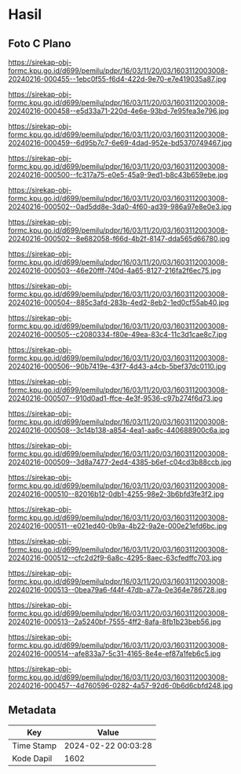 # Hasil

## Foto C Plano

https://sirekap-obj-formc.kpu.go.id/d699/pemilu/pdpr/16/03/11/20/03/1603112003008-20240216-000455--1ebc0f55-f6d4-422d-9e70-e7e419035a87.jpg

https://sirekap-obj-formc.kpu.go.id/d699/pemilu/pdpr/16/03/11/20/03/1603112003008-20240216-000458--e5d33a71-220d-4e6e-93bd-7e95fea3e796.jpg

https://sirekap-obj-formc.kpu.go.id/d699/pemilu/pdpr/16/03/11/20/03/1603112003008-20240216-000459--6d95b7c7-6e69-4dad-952e-bd5370749467.jpg

https://sirekap-obj-formc.kpu.go.id/d699/pemilu/pdpr/16/03/11/20/03/1603112003008-20240216-000500--fc317a75-e0e5-45a9-9ed1-b8c43b659ebe.jpg

https://sirekap-obj-formc.kpu.go.id/d699/pemilu/pdpr/16/03/11/20/03/1603112003008-20240216-000502--0ad5dd8e-3da0-4f60-ad39-986a97e8e0e3.jpg

https://sirekap-obj-formc.kpu.go.id/d699/pemilu/pdpr/16/03/11/20/03/1603112003008-20240216-000502--8e682058-f66d-4b2f-8147-dda565d66780.jpg

https://sirekap-obj-formc.kpu.go.id/d699/pemilu/pdpr/16/03/11/20/03/1603112003008-20240216-000503--46e20fff-740d-4a65-8127-216fa2f6ec75.jpg

https://sirekap-obj-formc.kpu.go.id/d699/pemilu/pdpr/16/03/11/20/03/1603112003008-20240216-000504--885c3afd-283b-4ed2-8eb2-1ed0cf55ab40.jpg

https://sirekap-obj-formc.kpu.go.id/d699/pemilu/pdpr/16/03/11/20/03/1603112003008-20240216-000505--c2080334-f80e-49ea-83c4-11c3d1cae8c7.jpg

https://sirekap-obj-formc.kpu.go.id/d699/pemilu/pdpr/16/03/11/20/03/1603112003008-20240216-000506--90b7419e-43f7-4d43-a4cb-5bef37dc0110.jpg

https://sirekap-obj-formc.kpu.go.id/d699/pemilu/pdpr/16/03/11/20/03/1603112003008-20240216-000507--910d0ad1-ffce-4e3f-9536-c97b274f6d73.jpg

https://sirekap-obj-formc.kpu.go.id/d699/pemilu/pdpr/16/03/11/20/03/1603112003008-20240216-000508--3c14b138-a854-4ea1-aa6c-440688900c6a.jpg

https://sirekap-obj-formc.kpu.go.id/d699/pemilu/pdpr/16/03/11/20/03/1603112003008-20240216-000509--3d8a7477-2ed4-4385-b6ef-c04cd3b88ccb.jpg

https://sirekap-obj-formc.kpu.go.id/d699/pemilu/pdpr/16/03/11/20/03/1603112003008-20240216-000510--82016b12-0db1-4255-98e2-3b6bfd3fe3f2.jpg

https://sirekap-obj-formc.kpu.go.id/d699/pemilu/pdpr/16/03/11/20/03/1603112003008-20240216-000511--e021ed40-0b9a-4b22-9a2e-000e21efd6bc.jpg

https://sirekap-obj-formc.kpu.go.id/d699/pemilu/pdpr/16/03/11/20/03/1603112003008-20240216-000512--cfc2d2f9-6a8c-4295-8aec-63cfedffc703.jpg

https://sirekap-obj-formc.kpu.go.id/d699/pemilu/pdpr/16/03/11/20/03/1603112003008-20240216-000513--0bea79a6-f44f-47db-a77a-0e364e786728.jpg

https://sirekap-obj-formc.kpu.go.id/d699/pemilu/pdpr/16/03/11/20/03/1603112003008-20240216-000513--2a5240bf-7555-4ff2-8afa-8fb1b23beb56.jpg

https://sirekap-obj-formc.kpu.go.id/d699/pemilu/pdpr/16/03/11/20/03/1603112003008-20240216-000514--afe833a7-5c31-4165-8e4e-ef87a1feb6c5.jpg

https://sirekap-obj-formc.kpu.go.id/d699/pemilu/pdpr/16/03/11/20/03/1603112003008-20240216-000457--4d760596-0282-4a57-92d6-0b6d6cbfd248.jpg


## Metadata

| Key        | Value               |
| ---------- | ------------------- |
| Time Stamp | 2024-02-22 00:03:28 |
| Kode Dapil | 1602                |



